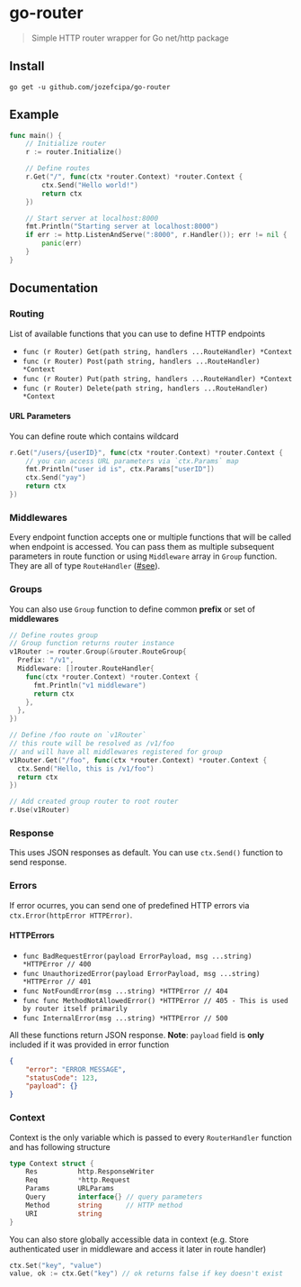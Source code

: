 # go-router
> Simple HTTP router wrapper for Go net/http package

## Install
`go get -u github.com/jozefcipa/go-router`

## Example
```go
func main() {
    // Initialize router
    r := router.Initialize()

    // Define routes
    r.Get("/", func(ctx *router.Context) *router.Context {
        ctx.Send("Hello world!")
        return ctx
    })

    // Start server at localhost:8000
    fmt.Println("Starting server at localhost:8000")
    if err := http.ListenAndServe(":8000", r.Handler()); err != nil {
        panic(err)
    }
}
```
## Documentation

### <a name="routing">Routing</a>
List of available functions that you can use to define HTTP endpoints

  - `func (r Router) Get(path string, handlers ...RouteHandler) *Context`
  - `func (r Router) Post(path string, handlers ...RouteHandler) *Context`
  - `func (r Router) Put(path string, handlers ...RouteHandler) *Context`
  - `func (r Router) Delete(path string, handlers ...RouteHandler) *Context`

#### <a name="url-params">URL Parameters</a>
You can define route which contains wildcard
```go
r.Get("/users/{userID}", func(ctx *router.Context) *router.Context {
    // you can access URL parameters via `ctx.Params` map
    fmt.Println("user id is", ctx.Params["userID"])
    ctx.Send("yay")
    return ctx
})
```

### <a name="middlewares">Middlewares</a>
Every endpoint function accepts one or multiple functions that will be called when endpoint is accessed. You can pass them as multiple subsequent parameters in route function or using `Middleware` array in `Group` function. They are all of type `RouteHandler` (<a href="router.go#L32">#see</a>).

### <a name="groups">Groups</a>
You can also use `Group` function to define common **prefix** or set of **middlewares**
```go
// Define routes group 
// Group function returns router instance
v1Router := router.Group(&router.RouteGroup{
  Prefix: "/v1",
  Middleware: []router.RouteHandler{
    func(ctx *router.Context) *router.Context {
      fmt.Println("v1 middleware")
      return ctx
    },
  },
})

// Define /foo route on `v1Router`
// this route will be resolved as /v1/foo 
// and will have all middlewares registered for group
v1Router.Get("/foo", func(ctx *router.Context) *router.Context {
  ctx.Send("Hello, this is /v1/foo")
  return ctx
})

// Add created group router to root router
r.Use(v1Router)
```

### <a name="response">Response</a>
This uses JSON responses as default. You can use `ctx.Send()` function to send response.

### <a name="errors">Errors</a>
If error ocurres, you can send one of predefined HTTP errors via `ctx.Error(httpError HTTPError)`.
#### HTTPErrors
- `func BadRequestError(payload ErrorPayload, msg ...string) *HTTPError // 400`
- `func UnauthorizedError(payload ErrorPayload, msg ...string) *HTTPError // 401`
- `func NotFoundError(msg ...string) *HTTPError // 404`
- `func func MethodNotAllowedError() *HTTPError // 405 - This is used by router itself primarily`
- `func InternalError(msg ...string) *HTTPError // 500`

All these functions return JSON response.
**Note**: `payload` field is **only** included if it was provided in error function
```json
{
    "error": "ERROR MESSAGE",
    "statusCode": 123,
    "payload": {}
}
```

### <a name="errors">Context</a>
Context is the only variable which is passed to every `RouterHandler` function and has following structure 
```go
type Context struct {
	Res          http.ResponseWriter
	Req          *http.Request
	Params       URLParams
	Query        interface{} // query parameters
	Method       string      // HTTP method
	URI          string
}
```

You can also store globally accessible data in context (e.g. Store authenticated user in middleware and access it later in route handler)
```go
ctx.Set("key", "value")
value, ok := ctx.Get("key") // ok returns false if key doesn't exist
```
